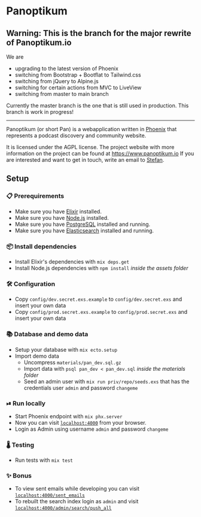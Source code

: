 # Panoptikum

## Warning: This is the branch for the major rewrite of Panoptikum.io

We are
* upgrading to the latest version of Phoenix
* switching from Bootstrap + Bootflat to Tailwind.css
* switching from jQuery to Alpine.js
* switching for certain actions from MVC to LiveView
* switching from master to main branch

Currently the master branch is the one that is still used in production.
This branch is work in progress!

-----

Panoptikum (or short Pan) is a webapplication written in [Phoenix](http://www.phoenixframework.org/)
that represents a podcast discovery and community website.

It is licensed under the AGPL license.
The project website with more information on the project can be found at https://www.panoptikum.io
If you are interested and want to get in touch, write an email to [Stefan](mailto:stefan@panoptikum.io).

## Setup

### 📋 Prerequirements
* Make sure you have [Elixir](https://elixir-lang.org) installed.
* Make sure you have [Node.js](https://nodejs.org) installed.
* Make sure you have [PostgreSQL](https://www.postgresql.org) installed and running.
* Make sure you have [Elasticsearch](https://www.elastic.co/products/elasticsearch) installed and running.

### 📦 Install dependencies
* Install Elixir's dependencies with `mix deps.get`
* Install Node.js dependencies with `npm install` _inside the assets folder_

### 🛠 Configuration
* Copy `config/dev.secret.exs.example` to `config/dev.secret.exs` and insert your own data
* Copy `config/prod.secret.exs.example` to `config/prod.secret.exs` and insert your own data

### 📚 Database and demo data
* Setup your database with `mix ecto.setup`
* Import demo data
  * Uncompress `materials/pan_dev.sql.gz`
  * Import data with `psql pan_dev < pan_dev.sql` _inside the materials folder_
  * Seed an admin user with `mix run priv/repo/seeds.exs` that has the credentials user `admin` and
    password `changeme`

### ⏯ Run locally
* Start Phoenix endpoint with `mix phx.server`
* Now you can visit [`localhost:4000`](http://localhost:4000) from your browser.
* Login as Admin using username `admin` and password `changeme`

### 🌡 Testing
* Run tests with `mix test`

### ✨ Bonus
* To view sent emails while developing you can visit [`localhost:4000/sent_emails`](http://localhost:4000/sent_emails)
* To rebuilt the search index login as `admin` and visit [`localhost:4000/admin/search/push_all`](http://localhost:4000/admin/search/push_all)
